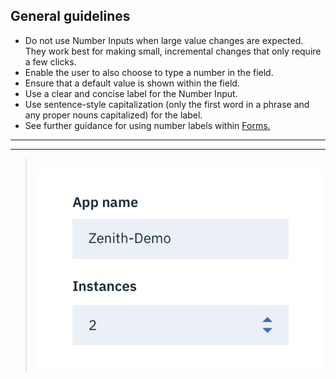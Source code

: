 ## General guidelines

* Do not use Number Inputs when large value changes are expected. They work best for making small, incremental changes that only require a few clicks.
* Enable the user to also choose to type a number in the field.
* Ensure that a default value is shown within the field.
* Use a clear and concise label for the Number Input.
* Use sentence-style capitalization (only the first word in a phrase and any proper nouns capitalized) for the label.
* See further guidance for using number labels within [Forms.](/components/form/usage)

---
***
> 
![number input example](images/number-input-usage-1.png)
